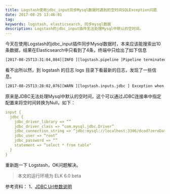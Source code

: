 ```yaml
---
title: Logstash使用jdbc_input同步Mysql数据时遇到的空时间SQLException问题
date: 2017-08-25 13:46:01
tag: 
keywords: logstash, elasticsearch, 同步mysql数据
description: Logstash的jdbc_input插件无法处理Mysql中默认的空时间。
---
```


今天在使用Logstash的jdbc_input插件同步Mysql数据时，本来应该能搜索出10条数据，结果在Elasticsearch中只看到了4条，终端中只给出了如下信息
```bash
[2017-08-25T13:31:04,084][INFO ][logstash.pipeline ]Pipeline terminated <“pipeline.id”=>”main”>
```
看不出所以然，到 logstash 的日志 logs 目录下看最新的日志，发现了一些信息。
```bash
[2017-08-25T13:28:02,076][WARN ][logstash.inputs.jdbc ] Exception when executing JDBC query {“exception=>#<Sequel::DatabaseError: Java::JavaSql::SQLException: Value ‘0000-00-00 00:00:00’ can not be represented as java.sql.Timestamp>}
```
原来是JDBC无法处理Mysql中默认的空时间，这个可以通过JDBC连接串中指定配置来将空时间转换为Null，如下：
```yaml
input {
  jdbc {
    jdbc_driver_library => “”
    jdbc_driver_class => “com.mysql.jdbc.Driver”
    jdbc_connection_string => “jdbc:mysql://localhost:3306/dcod?zeroDateTimeBehaviro=convertToNull”
    jdbc_user => “root”
    jdbc_password => “”
    statement => “select * from table"
  }
}
```
重新跑一下 Logstash，OK问题解决。
> 本文的运行环境为 ELK 6.0 beta



参考资料：
1、[JDBC Url参数说明](http://elf8848.iteye.com/blog/1684414)












